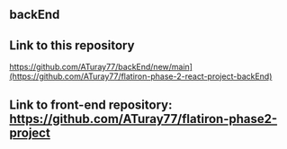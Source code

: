 ## backEnd
## Link to this repository
https://github.com/ATuray77/backEnd/new/main](https://github.com/ATuray77/flatiron-phase-2-react-project-backEnd)
## Link to front-end repository: https://github.com/ATuray77/flatiron-phase2-project
